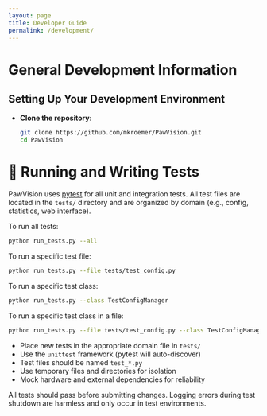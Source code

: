```yaml
---
layout: page
title: Developer Guide
permalink: /development/
---
```

# General Development Information

## Setting Up Your Development Environment

 - **Clone the repository**:
	 ```bash
	 git clone https://github.com/mkroemer/PawVision.git
	 cd PawVision
	 ```
# 🧪 Running and Writing Tests

PawVision uses [pytest](https://docs.pytest.org/) for all unit and integration tests. All test files are located in the `tests/` directory and are organized by domain (e.g., config, statistics, web interface).

To run all tests:

```bash
python run_tests.py --all
```

To run a specific test file:

```bash
python run_tests.py --file tests/test_config.py
```

To run a specific test class:

```bash
python run_tests.py --class TestConfigManager
```

To run a specific test class in a file:

```bash
python run_tests.py --file tests/test_config.py --class TestConfigManager
```

- Place new tests in the appropriate domain file in `tests/`
- Use the `unittest` framework (pytest will auto-discover)
- Test files should be named `test_*.py`
- Use temporary files and directories for isolation
- Mock hardware and external dependencies for reliability

All tests should pass before submitting changes. Logging errors during test shutdown are harmless and only occur in test environments.
